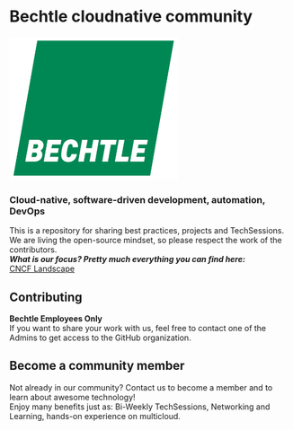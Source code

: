 # Bechtle cloudnative community

![BechtleLogo](Bechtle_AG_20xx_logo.svg.png)

### Cloud-native, software-driven development, automation, DevOps

This is a repository for sharing best practices, projects and TechSessions.  
We are living the open-source mindset, so please respect the work of the contributors.  
***What is our focus? Pretty much everything you can find here:***  
[CNCF Landscape](https://landscape.cncf.io/)

## Contributing
**Bechtle Employees Only**  
If you want to share your work with us, feel free to contact one of the Admins to get access to the GitHub organization.  

## Become a community member
Not already in our community? Contact us to become a member and to learn about awesome technology!  
Enjoy many benefits just as: Bi-Weekly TechSessions, Networking and Learning, hands-on experience on multicloud.  